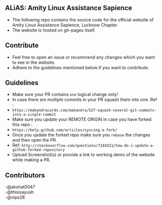 ## ALiAS: Amity Linux Assistance Sapience
- The following repo contains the source code for the official website of Amity Linux Assistance Sapience, Lucknow Chapter. 
- The website is hosted on gh-pages itself. 

## Contribute 
- Feel free to open an issue or recommend any changes which you want to see in the website. 
- Adhere to the guidelines mentioned below if you want to contribute. 

## Guidelines 
- Make sure your PR contains `one` logical change only!
- In case there are multiple commits in your PR squash them into one. Ref : 
- `https://makandracards.com/makandra/527-squash-several-git-commits-into-a-single-commit`
- Make sure you update your REMOTE ORIGIN in case you have forked this repo : 
- `https://help.github.com/articles/syncing-a-fork/`
- Once you update the forked repo make sure you `rebase` the changes and then open the PR. 
- Ref: `http://stackoverflow.com/questions/7244321/how-do-i-update-a-github-forked-repository`
- Upload Screenshot(s) or provide a link to working demo of the website while making a PR.

## Contributors 
-@akshat0047                                                                                                      
-@thisisayush                                                    
-@vips28


